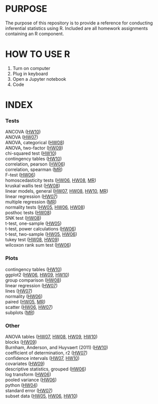 # PURPOSE

The purpose of this repository is to provide a reference for conducting inferential statistics using R.  Included are all homework assignments containing an R component.  

# HOW TO USE R

1. Turn on computer
2. Plug in keyboard
3. Open a Jupyter notebook
4. Code

# INDEX

### Tests

ANCOVA ([HW10](Homework10.ipynb))  
ANOVA ([HW07](Homework07.ipynb))  
ANOVA, categorical ([HW08](Homework08.ipynb))  
ANOVA, two-factor ([HW09](Homework09.ipynb))  
chi-squared test ([HW10](Homework10.ipynb))  
contingency tables ([HW10](Homework10.ipynb))  
correlation, pearson ([HW06](Homework06.ipynb))  
correlation, spearman ([MR](MultipleRegression.ipynb))  
F-test ([HW06](Homework06.ipynb))  
homoscedasticity tests ([HW06](Homework06.ipynb), [HW08](Homework08.ipynb), [MR](MultipleRegression.ipynb))  
kruskal wallis test ([HW08](Homework08.ipynb))  
linear models, general ([HW07](Homework07.ipynb), [HW08](Homework08.ipynb), [HW10](Homework10.ipynb), [MR](MultipleRegression.ipynb))  
linear regression ([HW07](Homework07.ipynb))  
multiple regression ([MR](MultipleRegression.ipynb))  
normality tests ([HW05](Homework05.ipynb), [HW06](Homework06.ipynb), [HW08](Homework08.ipynb))  
posthoc tests ([HW08](Homework08.ipynb))  
SNK test ([HW08](Homework08.ipynb))  
t-test, one-sample ([HW05](Homework05.ipynb))  
t-test, power calculations ([HW06](Homework06.ipynb))  
t-test, two-sample ([HW05](Homework05.ipynb), [HW06](Homework06.ipynb))  
tukey test ([HW08](Homework08.ipynb), [HW09](Homework09.ipynb))  
wilcoxon rank sum test ([HW06](Homework06.ipynb))  

### Plots

contingency tables ([HW10](Homework10.ipynb))  
ggplot2 ([HW06](Homework06.ipynb), [HW09](Homework09.ipynb), [HW10](Homework10.ipynb))  
group comparison ([HW08](Homework08.ipynb))  
linear regression ([HW07](Homework07.ipynb))  
lines ([HW07](Homework07.ipynb))  
normality ([HW06](Homework06.ipynb))  
paired ([HW05](Homework05.ipynb), [MR](MultipleRegression.ipynb))  
scatter ([HW06](Homework06.ipynb), [HW07](Homework07.ipynb))  
subplots ([MR](MultipleRegression.ipynb))  

### Other

ANOVA tables ([HW07](Homework07.ipynb), [HW08](Homework08.ipynb), [HW09](Homework09.ipynb), [HW10](Homework10.ipynb))  
blocks ([HW09](Homework09.ipynb))  
Burnham, Anderson, and Huyvaert (2011) ([HW10](Homework10.ipynb))  
coefficient of determination, r2 ([HW07](Homework07.ipynb))  
confidence intervals ([HW07](Homework07.ipynb), [HW10](Homework10.ipynb))  
covariates ([HW09](Homework09.ipynb))  
descriptive statistics, grouped ([HW06](Homework06.ipynb))  
log transform ([HW06](Homework06.ipynb))  
pooled variance ([HW06](Homework06.ipynb))  
python ([HW04](Homework04.ipynb))  
standard error ([HW07](Homework07.ipynb))  
subset data ([HW05](Homework05.ipynb), [HW06](Homework06.ipynb), [HW10](Homework10.ipynb))  
